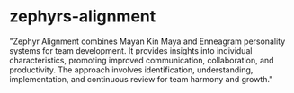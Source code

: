 # zephyrs-alignment
"Zephyr Alignment combines Mayan Kin Maya and Enneagram personality systems for team development. It provides insights into individual characteristics, promoting improved communication, collaboration, and productivity. The approach involves identification, understanding, implementation, and continuous review for team harmony and growth."
